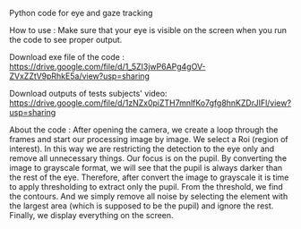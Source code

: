 Python code for eye and gaze tracking

How to use : 
Make sure that your eye is visible on the screen when you run the code to see proper output.

Download exe file of the code :
https://drive.google.com/file/d/1_5ZI3jwP6APg4gOV-ZVxZZtV9pRhkE5a/view?usp=sharing

Download outputs of tests subjects' video:
https://drive.google.com/file/d/1zNZx0piZTH7mnlfKo7gfg8hnKZDrJIFl/view?usp=sharing

About the code : 
After opening the camera, we create a loop through the frames and start our processing image by image.
We select a Roi (region of interest). In this way we are restricting the detection to the eye only and remove all unnecessary things.
Our focus is on the pupil. By converting the image to grayscale format, we will see that the pupil is always darker than the rest of the eye.
Therefore, after convert the image to grayscale it is time to apply thresholding to extract only the pupil.
From the threshold, we find the contours. And we simply remove all noise by selecting the element with the largest area (which is supposed to be the pupil) and ignore the rest. Finally, we display everything on the screen.
